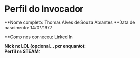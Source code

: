 Perfil do Invocador
========================

**Nome completo: Thomas Alves de Souza Abrantes 
**Data de nascimento: 14/07/1977

**Como nos conheceu: Linked In

**Nick no LOL (opcional... por enquanto):**   
**Perfil na STEAM:**


